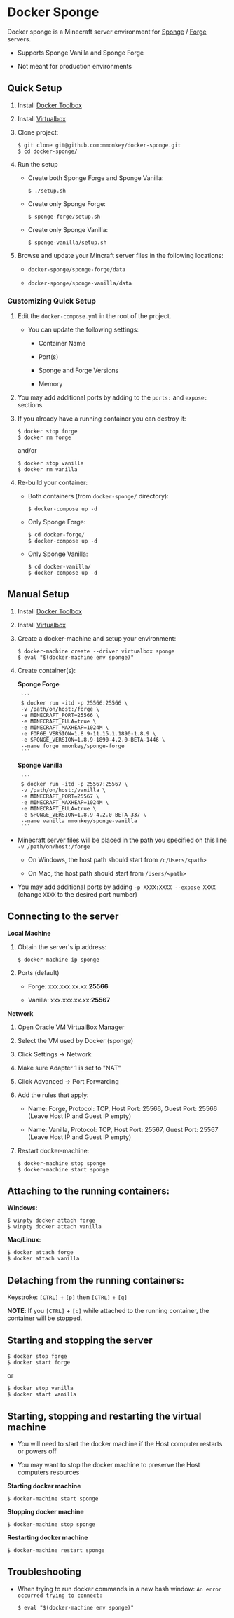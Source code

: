 # Docker Sponge

Docker sponge is a Minecraft server environment for [Sponge](https://www.spongepowered.org/) / [Forge](http://files.minecraftforge.net/) servers.

* Supports Sponge Vanilla and Sponge Forge

* Not meant for production environments

## Quick Setup

1. Install [Docker Toolbox](https://www.docker.com/products/docker-toolbox)

2. Install [Virtualbox](https://www.virtualbox.org/wiki/Downloads)

3. Clone project:

    ```
    $ git clone git@github.com:mmonkey/docker-sponge.git  
    $ cd docker-sponge/
    ```  
    
4. Run the setup

    * Create both Sponge Forge and Sponge Vanilla:
    
        ```
        $ ./setup.sh
        ```
        
    * Create only Sponge Forge:
    
        ```
        $ sponge-forge/setup.sh
        ```
        
    * Create only Sponge Vanilla:
    
        ```
        $ sponge-vanilla/setup.sh
        ```
    
5. Browse and update your Mincraft server files in the following locations:

    * `docker-sponge/sponge-forge/data`

    * `docker-sponge/sponge-vanilla/data`
    
### Customizing Quick Setup

1. Edit the `docker-compose.yml` in the root of the project.

    * You can update the following settings:
    
        * Container Name
        
        * Port(s)
        
        * Sponge and Forge Versions
        
        * Memory

2. You may add additional ports by adding to the `ports:` and `expose:` sections.

3. If you already have a running container you can destroy it:

    ```
    $ docker stop forge  
    $ docker rm forge
    ```
    
    and/or  
    
    ```
    $ docker stop vanilla  
    $ docker rm vanilla
    ```
    
4. Re-build your container:  

    * Both containers (from `docker-sponge/` directory):  
    
        ```
        $ docker-compose up -d
        ```
        
    * Only Sponge Forge:  
    
        ```
        $ cd docker-forge/  
        $ docker-compose up -d
        ```
    
    * Only Sponge Vanilla:  
    
        ```
        $ cd docker-vanilla/  
        $ docker-compose up -d
        ```

## Manual Setup

1. Install [Docker Toolbox](https://www.docker.com/products/docker-toolbox)

2. Install [Virtualbox](https://www.virtualbox.org/wiki/Downloads)

3. Create a docker-machine and setup your environment:  

    ```
    $ docker-machine create --driver virtualbox sponge  
    $ eval "$(docker-machine env sponge)"
    ```
    
4. Create container(s):
    
    **Sponge Forge**
    
        ```
        $ docker run -itd -p 25566:25566 \
        -v /path/on/host:/forge \
        -e MINECRAFT_PORT=25566 \
        -e MINECRAFT_EULA=true \
        -e MINECRAFT_MAXHEAP=1024M \
        -e FORGE_VERSION=1.8.9-11.15.1.1890-1.8.9 \
        -e SPONGE_VERSION=1.8.9-1890-4.2.0-BETA-1446 \
        --name forge mmonkey/sponge-forge
        ```
    
    **Sponge Vanilla**
    
        ```
        $ docker run -itd -p 25567:25567 \
        -v /path/on/host:/vanilla \
        -e MINECRAFT_PORT=25567 \
        -e MINECRAFT_MAXHEAP=1024M \
        -e MINECRAFT_EULA=true \
        -e SPONGE_VERSION=1.8.9-4.2.0-BETA-337 \
        --name vanilla mmonkey/sponge-vanilla
        ```

* Minecraft server files will be placed in the path you specified on this line `-v /path/on/host:/forge`

    * On Windows, the host path should start from `/c/Users/<path>`

    * On Mac, the host path should start from `/Users/<path>`

* You may add additional ports by adding `-p XXXX:XXXX --expose XXXX` (change `XXXX` to the desired port number)

## Connecting to the server

**Local Machine**

1. Obtain the server's ip address:  

    ```
    $ docker-machine ip sponge
    ```
    
2. Ports (default)

    * Forge: xxx.xxx.xx.xx:**25566**

    * Vanilla: xxx.xxx.xx.xx:**25567**
    
**Network**

1. Open Oracle VM VirtualBox Manager

2. Select the VM used by Docker (sponge)

3. Click Settings -> Network

4. Make sure Adapter 1 is set to "NAT"

5. Click Advanced -> Port Forwarding

6. Add the rules that apply:

    * Name: Forge, Protocol: TCP, Host Port: 25566, Guest Port: 25566 (Leave Host IP and Guest IP empty)

    * Name: Vanilla, Protocol: TCP, Host Port: 25567, Guest Port: 25567 (Leave Host IP and Guest IP empty)

7. Restart docker-machine:  

    ```
    $ docker-machine stop sponge  
    $ docker-machine start sponge
    ```

## Attaching to the running containers:

**Windows:**  

```
$ winpty docker attach forge  
$ winpty docker attach vanilla
```
**Mac/Linux:**   

```
$ docker attach forge  
$ docker attach vanilla
```

## Detaching from the running containers:

Keystroke: `[CTRL]` + `[p]` then `[CTRL]` + `[q]`

**NOTE**: If you `[CTRL]` + `[c]` while attached to the running container, the container will be stopped.

## Starting and stopping the server

```
$ docker stop forge  
$ docker start forge
```  

or  

```
$ docker stop vanilla  
$ docker start vanilla
```

## Starting, stopping and restarting the virtual machine

* You will need to start the docker machine if the Host computer restarts or powers off

* You may want to stop the docker machine to preserve the Host computers resources

**Starting docker machine**  

```
$ docker-machine start sponge
```

**Stopping docker machine**  

```
$ docker-machine stop sponge
```

**Restarting docker machine**  

```
$ docker-machine restart sponge
```

## Troubleshooting

* When trying to run docker commands in a new bash window: `An error occurred trying to connect:`  
    
    ```
    $ eval "$(docker-machine env sponge)"
    ```